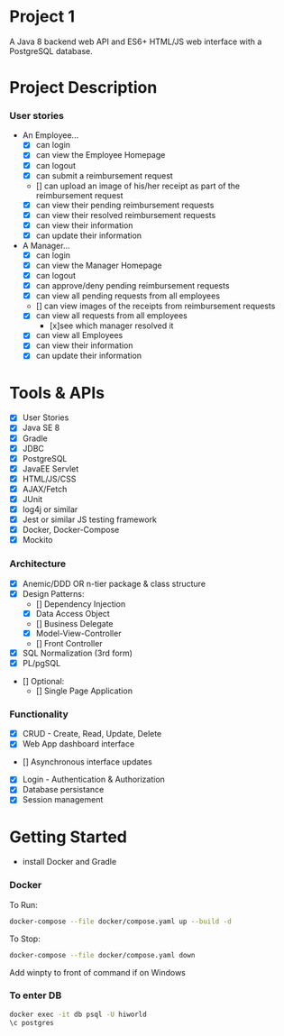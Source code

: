 # Project 1
A Java 8 backend web API and ES6+ HTML/JS web interface with a PostgreSQL database.

# Project Description
### User stories
- An Employee...
    - [x] can login
    - [x] can view the Employee Homepage
    - [x] can logout
    - [x] can submit a reimbursement request
    - [] can upload an image of his/her receipt as part of the reimbursement request
    - [x] can view their pending reimbursement requests
    - [x] can view their resolved reimbursement requests
    - [x] can view their information
    - [x] can update their information

- A Manager...
    - [x] can login
    - [x] can view the Manager Homepage
    - [x] can logout
    - [x] can approve/deny pending reimbursement requests
    - [x] can view all pending requests from all employees
    - [] can view images of the receipts from reimbursement requests
    - [x] can view all requests from all employees
        - [x]see which manager resolved it
    - [x] can view all Employees
    - [x] can view their information
    - [x] can update their information

# Tools & APIs
- [x] User Stories
- [x] Java SE 8
- [x] Gradle
- [x] JDBC
- [x] PostgreSQL
- [x] JavaEE Servlet
- [x] HTML/JS/CSS
- [x] AJAX/Fetch
- [x] JUnit
- [x] log4j or similar
- [x] Jest or similar JS testing framework
- [x] Docker, Docker-Compose
- [x] Mockito

### Architecture
- [x] Anemic/DDD OR n-tier package & class structure
- [x] Design Patterns:
  - [] Dependency Injection
  - [x] Data Access Object
  - [] Business Delegate
  - [x] Model-View-Controller
  - [] Front Controller
- [x] SQL Normalization (3rd form)
- [x] PL/pgSQL
- [] Optional:
  - [] Single Page Application

### Functionality
- [x] CRUD - Create, Read, Update, Delete
- [x] Web App dashboard interface
- [] Asynchronous interface updates
- [x] Login - Authentication & Authorization
- [x] Database persistance
- [x] Session management

# Getting Started
- install Docker and Gradle

### Docker
To Run:
```bash
docker-compose --file docker/compose.yaml up --build -d
```
To Stop:
```bash
docker-compose --file docker/compose.yaml down
```
Add winpty to front of command if on Windows

### To enter DB
```bash
docker exec -it db psql -U hiworld
\c postgres
```
